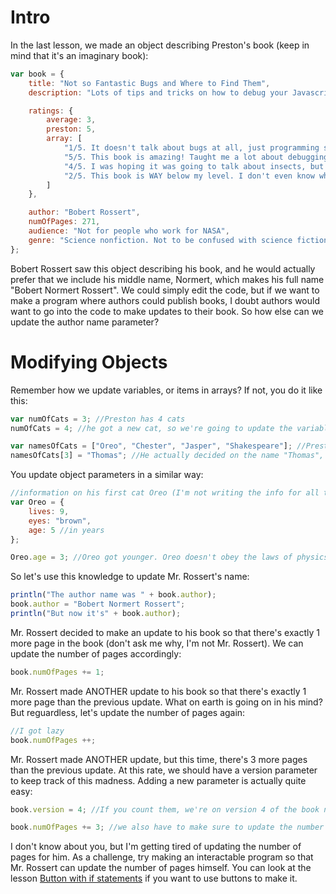# Intro
In the last lesson, we made an object describing Preston's book (keep in mind that it's an imaginary book):
```js
var book = {
    title: "Not so Fantastic Bugs and Where to Find Them",
    description: "Lots of tips and tricks on how to debug your Javascript programs. For debugging C++ programs, try the book 'How to smash sea bugs.'.",

    ratings: {
        average: 3,
        preston: 5,
        array: [
            "1/5. It doesn't talk about bugs at all, just programming stuff. I want a refund!",
            "5/5. This book is amazing! Taught me a lot about debugging.",
            "4/5. I was hoping it was going to talk about insects, but I'm a programmer so I still found it enjoyable.",
            "2/5. This book is WAY below my level. I don't even know why I got it, I work for NASA lol"
        ]
    },

    author: "Bobert Rossert",
    numOfPages: 271,
    audience: "Not for people who work for NASA",
    genre: "Science nonfiction. Not to be confused with science fiction."
};
```
Bobert Rossert saw this object describing his book, and he would actually prefer that we include his middle name, Normert, which makes his full name "Bobert Normert Rossert". We could simply edit the code, but if we want to make a program where authors could publish books, I doubt authors would want to go into the code to make updates to their book. So how else can we update the author name parameter?

# Modifying Objects
Remember how we update variables, or items in arrays? If not, you do it like this:
```js
var numOfCats = 3; //Preston has 4 cats
numOfCats = 4; //he got a new cat, so we're going to update the variable

var namesOfCats = ["Oreo", "Chester", "Jasper", "Shakespeare"]; //Preston's first idea for the new cat's name was "Shakespeare"
namesOfCats[3] = "Thomas"; //He actually decided on the name "Thomas", so we have to update the array.
```
You update object parameters in a similar way:
```js
//information on his first cat Oreo (I'm not writing the info for all the other cats)
var Oreo = {
    lives: 9,
    eyes: "brown",
    age: 5 //in years
};

Oreo.age = 3; //Oreo got younger. Oreo doesn't obey the laws of physics because he's a cat
```
So let's use this knowledge to update Mr. Rossert's name:
```js
println("The author name was " + book.author);
book.author = "Bobert Normert Rossert";
println("But now it's" + book.author);
```
Mr. Rossert decided to make an update to his book so that there's exactly 1 more page in the book (don't ask me why, I'm not Mr. Rossert). We can update the number of pages accordingly:
```js
book.numOfPages += 1;
```
Mr. Rossert made ANOTHER update to his book so that there's exactly 1 more page than the previous update. What on earth is going on in his mind? But reguardless, let's update the number of pages again:
```js
//I got lazy
book.numOfPages ++;
```
Mr. Rossert made ANOTHER update, but this time, there's 3 more pages than the previous update. At this rate, we should have a version parameter to keep track of this madness. Adding a new parameter is actually quite easy:
```js
book.version = 4; //If you count them, we're on version 4 of the book now

book.numOfPages += 3; //we also have to make sure to update the number of pages.
```
I don't know about you, but I'm getting tired of updating the number of pages for him. As a challenge, try making an interactable program so that Mr. Rossert can update the number of pages himself. You can look at the lesson [Button with if statements](https://vxsacademy.org/computer-programming/javascript#8-7) if you want to use buttons to make it.
